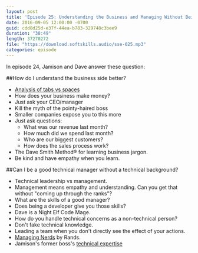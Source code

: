 ```yaml
---
layout: post
title: 'Episode 25: Understanding the Business and Managing Without Being a Developer'
date: 2016-09-05 12:00:00 -0700
guid: cdd8d25d-e37f-44ea-b783-329748c3bee9
duration: "38:49"
length: 37270272
file: "https://download.softskills.audio/sse-025.mp3"
categories: episode
---
```


In episode 24, Jamison and  Dave answer these question:

##How do I understand the business side better?

* [Analysis of tabs vs spaces](https://medium.com/@hoffa/400-000-github-repositories-1-billion-files-14-terabytes-of-code-spaces-or-tabs-7cfe0b5dd7fd#.ahv57m5mn)
* How does your business make money?
* Just ask your CEO/manager
* Kill the myth of the pointy-haired boss
* Smaller companies expose you to this more
* Just ask questions:
  * What was our revenue last month?
  * How much did we spend last month?
  * Who are our biggest customers?
  * How does the sales process work?
* The Dave Smith Method® for learning business jargon.
* Be kind and have empathy when you learn.

##Can I be a good technical manager without a technical background?

* Technical leadership vs management.
* Management means empathy and understanding. Can you get that without "coming up through the ranks"?
* What are the skills of a good manager?
* Does being a developer give you those skills?
* Dave is a Night Elf Code Mage.
* How do you handle technical concerns as a non-technical person?
* Don't fake technical knowledge.
* Leading a team when you don't directly see the effect of your actions.
* [Managing Nerds](http://randsinrepose.com/archives/managing-nerds/) by Rands.
* Jamison's former boss's [technical expertise](https://www.amazon.com/Microsoft-Object-Programming-Visual-Windows/dp/1556158998)



